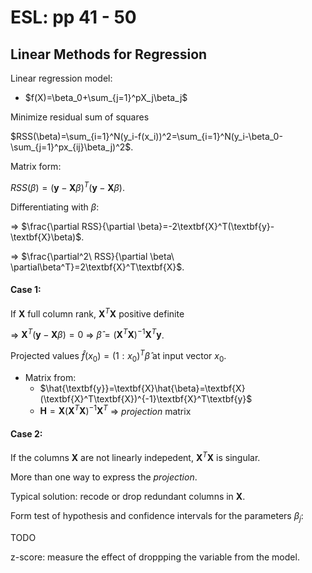 # ESL: pp 41 - 50

## Linear Methods for Regression

Linear regression model:

- $f(X)=\beta_0+\sum_{j=1}^pX_j\beta_j$

Minimize residual sum of squares

$RSS(\beta)=\sum_{i=1}^N(y_i-f(x_i))^2=\sum_{i=1}^N(y_i-\beta_0-\sum_{j=1}^px_{ij}\beta_j)^2$.

Matrix form:

$RSS(\beta)=(\textbf{y}-\textbf{X}\beta)^T(\textbf{y}-\textbf{X}\beta)$.

Differentiating with $\beta$:

=> $\frac{\partial RSS}{\partial \beta}=-2\textbf{X}^T(\textbf{y}-\textbf{X}\beta)$.

=> $\frac{\partial^2\ RSS}{\partial \beta\ \partial\beta^T}=2\textbf{X}^T\textbf{X}$.



#### Case 1:

If $\textbf{X}$ full column rank, $\textbf{X}^T\textbf{X}$ positive definite

=> $\textbf{X}^T(\textbf{y}-\textbf{X}\beta)=0$ => $\hat{\beta}=(\textbf{X}^T\textbf{X})^{-1}\textbf{X}^T\textbf{y}$.



Projected values $\hat{f}(x_0)=(1:x_0)^T\hat{\beta}$ at input vector $x_0$.

- Matrix from:
  - $\hat{\textbf{y}}=\textbf{X}\hat{\beta}=\textbf{X}(\textbf{X}^T\textbf{X})^{-1}\textbf{X}^T\textbf{y}$
  - $\textbf{H}=\textbf{X}(\textbf{X}^T\textbf{X})^{-1}\textbf{X}^T$ => *projection* matrix



#### Case 2:

If the columns $\textbf{X}$ are not linearly indepedent,  $\textbf{X}^T\textbf{X}$ is singular.

More than one way to express the *projection*.

Typical solution: recode or drop redundant columns in $\textbf{X}$.



Form test of hypothesis and confidence intervals for the parameters $\beta_j$:

TODO



z-score: measure the effect of droppping the variable from the model.


